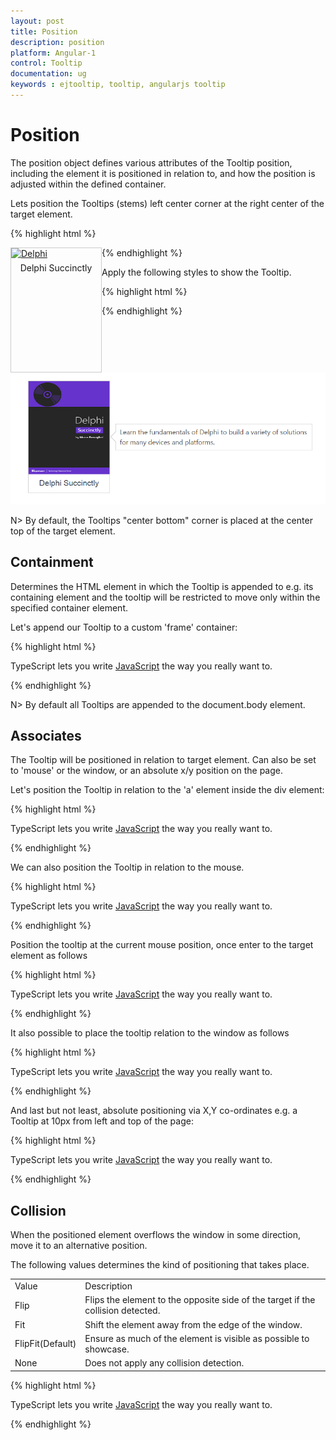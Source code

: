 ```yaml
---
layout: post
title: Position
description: position
platform: Angular-1
control: Tooltip
documentation: ug
keywords : ejtooltip, tooltip, angularjs tooltip
---
```


# Position

The position object defines various attributes of the Tooltip position, including the element it is positioned in relation to, and how the position is adjusted within the defined container.

Lets position the Tooltips (stems) left center corner at the right center of the target element.

{% highlight html %}
 
<div class="img" id="sample" ej-tooltip e-content="content" e-position-stem-horizontal="left" e-position-stem-vertical="center" e-position-target-horizontal="right" e-position-target-vertical="center">
    <a target="_blank" href="image/taj.png">
        <img src="http://js.syncfusion.com/demos/web/images/tooltip/template-05.png" alt="Delphi">
    </a>
    <div class="desc">Delphi Succinctly</div>
</div>
 <script type="text/javascript">
        angular.module('TooltipApp', ['ejangular'])
        .controller('TooltipCtrl', function ($scope) {
            $scope.content = "Learn the fundamentals of Delphi to build a variety of solutions for many devices and platforms.";
        });
</script>
    
{% endhighlight %}

Apply the following styles to show the Tooltip.

{% highlight html %}

<style>
    div.img {
        border: 1px solid #ccc;
        float: left;
        box-sizing: border-box;
        height: 200px;
        width: 146px;
    }
    div.img img {
        width: 100%;
        height: 166px;
    }
    div.desc {
        padding: 6px;
        text-align: center;
    }
</style>
    
{% endhighlight %}

![](Position_images/position.png)

N> By default, the Tooltips "center bottom" corner is placed at the center top of the target element.

## Containment 

Determines the HTML element in which the Tooltip is appended to e.g. its containing element and the tooltip will be restricted to move only within the specified container element.

Let's append our Tooltip to a custom 'frame' container:

{% highlight html %}

<div class="control">
    TypeScript lets you write <a id="test" ej-tooltip e-content="content"><u> JavaScript</u> </a>the way you really want to.
</div>

<script>
angular.module('TooltipApp', ['ejangular'])
.controller('TooltipCtrl', function ($scope) {
    $scope.content="JavaScript is the programming language of HTML and the Web.";
    $scope.containment=".frame";
});
</script>
    
{% endhighlight %}

N> By default all Tooltips are appended to the document.body element.

## Associates 

 The Tooltip will be positioned in relation to target element. Can also be set to 'mouse' or the window, or an absolute x/y position on the page.
 
 Let's position the Tooltip in relation to the 'a' element inside the div element:
 
 {% highlight html %}

 <div class="frame">
    <div class="control">
        TypeScript lets you write <a id="test" ej-tooltip e-content="content"><u> JavaScript</u> </a>the way you really want to.
    </div>
</div>

<script>   
angular.module('TooltipApp', ['ejangular'])
.controller('TooltipCtrl', function ($scope) {
    $scope.content="JavaScript is the programming language of HTML and the Web.";
});
</script>
    
{% endhighlight %}
 
We can also position the Tooltip in relation to the mouse.
 
{% highlight html %}
 
<div class="frame">
    <div class="control">
        TypeScript lets you write <a id="test" ej-tooltip e-content="content" e-associate="associate"><u> JavaScript</u> </a>the way you really want to.
    </div>
</div>

<script>   
angular.module('TooltipApp', ['ejangular'])
.controller('TooltipCtrl', function ($scope) {
    $scope.content="JavaScript is the programming language of HTML and the Web.";
    $scope.associate="mousefollow";
});
</script>
    
{% endhighlight %}

Position the tooltip at the current mouse position, once enter to the target element as follows

{% highlight html %}
 
<div class="frame">
    <div class="control">
        TypeScript lets you write <a id="test" ej-tooltip e-content="content" e-associate="associate"><u> JavaScript</u> </a>the way you really want to.
    </div>
</div>

<script>   
angular.module('TooltipApp', ['ejangular'])
.controller('TooltipCtrl', function ($scope) {
    $scope.content="JavaScript is the programming language of HTML and the Web.";
    $scope.associate="mouseenter";
});
</script>
    
{% endhighlight %}


It also possible to place the tooltip relation to the window as follows

{% highlight html %}
 
<div class="frame">
    <div class="control">
        TypeScript lets you write <a id="test" ej-tooltip e-content="content" e-associate="associate" e-position-target-horizontal="right"  e-position-target-vertical="bottom"><u> JavaScript</u> </a>the way you really want to.
    </div>
</div>

<script>   
angular.module('TooltipApp', ['ejangular'])
.controller('TooltipCtrl', function ($scope) {
    $scope.content="JavaScript is the programming language of HTML and the Web.";
    $scope.associate="window";
});
</script>
    
{% endhighlight %}
    
And last but not least, absolute positioning via X,Y co-ordinates e.g. a Tooltip at 10px from left and top of the page:

{% highlight html %}

 <div class="frame">
    <div class="control">
        TypeScript lets you write <a id="test" ej-tooltip e-content="content" e-associate="associate" e-position-target-horizontal="10" e-position-target-vertical="10"><u> JavaScript</u> </a>the way you really want to.
    </div>
</div>

<script>   
angular.module('TooltipApp', ['ejangular'])
.controller('TooltipCtrl', function ($scope) {
    $scope.content="JavaScript is the programming language of HTML and the Web.";
    $scope.associate="axis";
});
</script>
    
{% endhighlight %}

## Collision 

When the positioned element overflows the window in some direction, move it to an alternative position. 

The following values determines the kind of positioning that takes place.

<table>
<tr>
<td>
Value<br/></td><td>
Description<br/></td></tr>
<tr>
<td>
Flip<br/></td><td>
Flips the element to the opposite side of the target if the collision detected.<br/></td></tr>
<tr>
<td>
Fit<br/></td><td>
Shift the element away from the edge of the window.<br/></td></tr>
<tr>
<td>
FlipFit(Default)<br/></td><td>
Ensure as much of the element is visible as possible to showcase.<br/></td></tr>
<tr>
<td>
None<br/></td><td>
Does not apply any collision detection.<br/></td></tr>
</table>

{% highlight html %}
 
<div class="frame">
    <div class="control">
        TypeScript lets you write <a id="test" ej-tooltip e-content="content" e-collision="collision"><u> JavaScript</u> </a>the way you really want to.
    </div>
</div>

<script>   
angular.module('TooltipApp', ['ejangular'])
.controller('TooltipCtrl', function ($scope) {
    $scope.content="JavaScript is the programming language of HTML and the Web.";
    $scope.collision="fit";
});
</script>
        
{% endhighlight %}